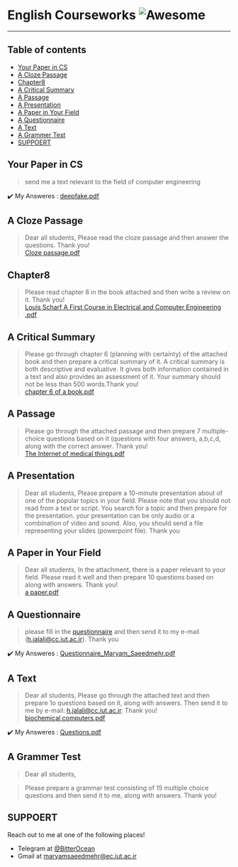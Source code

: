 # **English Courseworks** ![Awesome](https://cdn.rawgit.com/sindresorhus/awesome/d7305f38d29fed78fa85652e3a63e154dd8e8829/media/badge.svg)  

---
## **Table of contents**
- [Your Paper in CS](#Your-Paper-in-CS)
- [A Cloze Passage](#A-Cloze-Passage)
- [Chapter8](#Chapter8)
- [A Critical Summary](#A-Critical-Summary)
- [A Passage](#A-Passage)
- [A Presentation](#A-Presentation)
- [A Paper in Your Field](#A-Paper-in-Your-Field)
- [A Questionnaire](#A-Questionnaire)
- [A Text](#A-Text)
- [A Grammer Test](#A-Grammer-Tes)
- [SUPPOERT](#SUPPOERT)


## **Your Paper in CS**  
> send me a text relevant to the field of computer engineering 

:heavy_check_mark: My Answeres : [deepfake.pdf](https://github.com/BitterOcean/IUT/files/4335498/deepfake.pdf)

## **A Cloze Passage**  
> Dear all students,
> Please read the cloze passage and then answer the questions. Thank you!  
> [Cloze passage.pdf](https://github.com/BitterOcean/IUT/files/4706228/Cloze.passage.pdf)

</I>


## **Chapter8**  
> Please read chapter 8 in the book attached and then write a review on it. Thank you!  
> [Louis Scharf A First Course in Electrical and Computer Engineering  .pdf](https://github.com/BitterOcean/IUT/files/4706226/Louis.Scharf.A.First.Course.in.Electrical.and.Computer.Engineering.pdf)


## **A Critical Summary**
> Please go through chapter 6 (planning with certainty) of the attached book and then prepare a critical summary of it. A critical summary is both descriptive and evaluative. It gives both information contained in a text and also provides an assessment of it. Your summary should not be less than 500 words.Thank you!  
> [chapter 6 of a book.pdf](https://github.com/BitterOcean/IUT/files/4706225/chapter.6.of.a.book.pdf)


## **A Passage**
> Please go through the attached passage and then prepare 7 multiple-choice questions based on it (questions with four answers, a,b,c,d, along with the correct answer. Thank you!  
> [The Internet of medical things.pdf](https://github.com/BitterOcean/IUT/files/4706223/The.Internet.of.medical.things.pdf)


## **A Presentation**
> Dear all students,
> Please prepare a 10-minute presentation about of one of the popular topics in your field. Please note that you should not read from a text or script.  You search for a topic and then prepare for the presentation. your presentation can be  only audio or a combination of video and sound. Also, you should send a file representing your slides (powerpoint file). Thank you 


## **A Paper in Your Field**  
> Dear all students,
> In the attachment, there is a paper relevant to your field. Please read it well and then prepare 10 questions based on along with answers. Thank you!  
> [a paper.pdf](https://github.com/BitterOcean/IUT/files/4706221/a.paper.pdf)


## **A Questionnaire**  
> please fill in the <a href="https://forms.gle/j2KitzCS3tYWRkkEA">questionnaire</a> and then send it to my e-mail (h.jalali@cc.iut.ac.ir). Thank you  

:heavy_check_mark: My Answeres : <a href="https://github.com/BitterOcean/IUT/files/4706208/Questionnaire_Maryam_Saeedmehr.pdf">Questionnaire_Maryam_Saeedmehr.pdf</a>


## **A Text**   
> Dear all  students,
> Please go through the attached text and then prepare 1o questions based on  it, along with answers. Then send it to me by e-mail: h.jalali@cc.iut.ac.ir. Thank you!  
> [biochemical computers.pdf](https://github.com/BitterOcean/IUT/files/4706197/biochemical.computers.pdf)  


:heavy_check_mark: My Answeres : [Questions.pdf](https://github.com/BitterOcean/IUT/files/4706193/Questions.pdf)


## **A Grammer Test**   
> Dear all students,

> Please prepare a grammar test consisting of 15 multiple choice questions and then send it to me, along with answers. Thank you!

## **SUPPOERT**

Reach out to me at one of the following places!

- Telegram at <a href="https://t.me/BitterOcean" target="_blank">@BitterOcean</a>
- Gmail at <a href="mailto:maryamsaeedmehr@ec.iut.ac.ir" target="_blank">maryamsaeedmehr@ec.iut.ac.ir</a>
